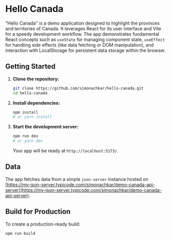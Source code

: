 # Hello Canada

"Hello Canada" is a demo application designed to highlight the provinces and territories of Canada. It leverages React for its user interface and Vite for a speedy development workflow. The app demonstrates fundamental React concepts such as `useState` for managing component state, `useEffect` for handling side effects (like data fetching or DOM manipulation), and interaction with LocalStorage for persistent data storage within the browser.

## Getting Started

1.  **Clone the repository:**
    ```bash
    git clone https://github.com/simonachkar/hello-canada.git
    cd hello-canada
    ```
2.  **Install dependencies:**
    ```bash
    npm install
    # or yarn install
    ```
3.  **Start the development server:**
    ```bash
    npm run dev
    # or yarn dev
    ```
    Your app will be ready at `http://localhost:5173/`.

## Data

The app fetches data from a simple `json-server` instance hosted on [https://my-json-server.typicode.com/simonachkar/demo-canada-api-server](https://my-json-server.typicode.com/simonachkar/demo-canada-api-server).


## Build for Production

To create a production-ready build:

```bash
npm run build
```